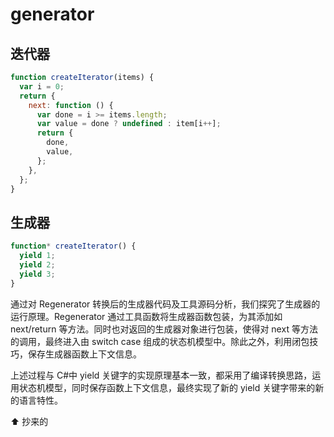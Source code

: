 # generator

## 迭代器

```js
function createIterator(items) {
  var i = 0;
  return {
    next: function () {
      var done = i >= items.length;
      var value = done ? undefined : item[i++];
      return {
        done,
        value,
      };
    },
  };
}
```

## 生成器

```js
function* createIterator() {
  yield 1;
  yield 2;
  yield 3;
}
```

通过对 Regenerator 转换后的生成器代码及工具源码分析，我们探究了生成器的运行原理。Regenerator 通过工具函数将生成器函数包装，为其添加如 next/return 等方法。同时也对返回的生成器对象进行包装，使得对 next 等方法的调用，最终进入由 switch case 组成的状态机模型中。除此之外，利用闭包技巧，保存生成器函数上下文信息。

上述过程与 C#中 yield 关键字的实现原理基本一致，都采用了编译转换思路，运用状态机模型，同时保存函数上下文信息，最终实现了新的 yield 关键字带来的新的语言特性。

⬆️ 抄来的
